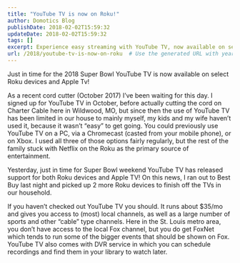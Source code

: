 ```yaml
---
title: "YouTube TV is now on Roku!"
author: Domotics Blog
publishDate: 2018-02-02T15:59:32
updateDate: 2018-02-02T15:59:32
tags: []
excerpt: Experience easy streaming with YouTube TV, now available on select Roku devices and Apple TV - perfect for cord-cutters and sports fans alike.
url: /2018/youtube-tv-is-now-on-roku  # Use the generated URL with year
---
```

<p>Just in time for the 2018 Super Bowl YouTube TV is now available on select Roku devices and Apple Tv! </p><p>As a recent cord cutter (October 2017) I’ve been waiting for this day. I signed up for YouTube TV in October, before actually cutting the cord on Charter Cable here in Wildwood, MO, but since then the use of YouTube TV has been limited in our house to mainly myself, my kids and my wife haven’t used it, because it wasn’t “easy” to get going. You could previously use YouTube TV on a PC, via a Chromecast (casted from your mobile phone), or on Xbox. I used all three of those options fairly regularly, but the rest of the family stuck with Netflix on the Roku as the primary source of entertainment.</p><p>Yesterday, just in time for Super Bowl weekend YouTube TV has released support for both Roku devices and Apple TV! On this news, I ran out to Best Buy last night and picked up 2 more Roku devices to finish off the TVs in our household.</p><p>If you haven’t checked out YouTube TV you should. It runs about $35/mo and gives you access to (most) local channels, as well as a large number of sports and other “cable” type channels. Here in the St. Louis metro area, you don’t have access to the local Fox channel, but you do get FoxNet which tends to run some of the bigger events that should be shown on Fox. YouTube TV also comes with DVR service in which you can schedule recordings and find them in your library to watch later.</p>

